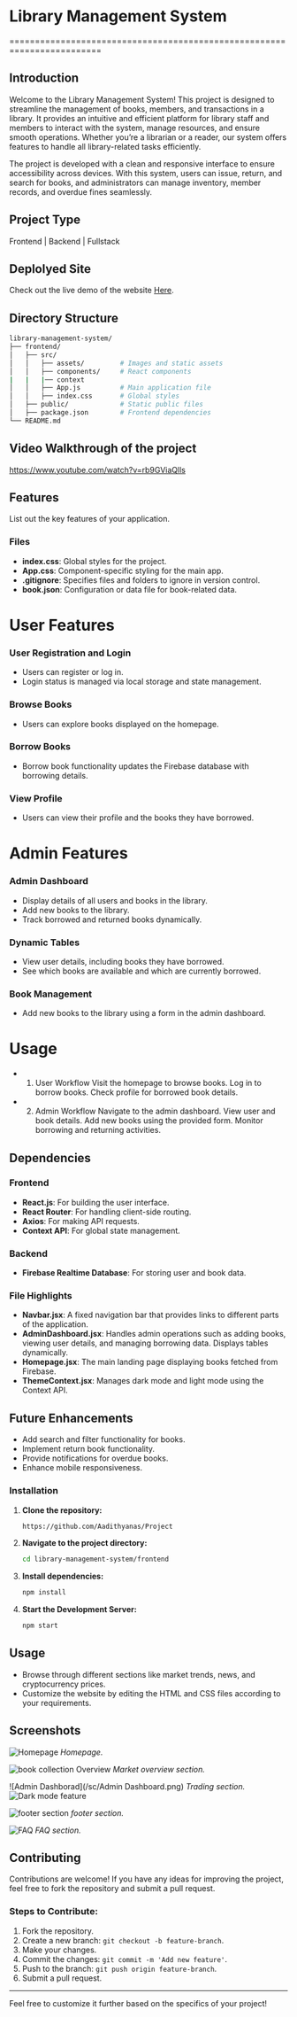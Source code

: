 # Library Management System
========================================================================


## Introduction
Welcome to the Library Management System! This project is designed to streamline the management of books, members, and transactions in a library. It provides an intuitive and efficient platform for library staff and members to interact with the system, manage resources, and ensure smooth operations. Whether you’re a librarian or a reader, our system offers features to handle all library-related tasks efficiently.

The project is developed with a clean and responsive interface to ensure accessibility across devices. With this system, users can issue, return, and search for books, and administrators can manage inventory, member records, and overdue fines seamlessly.

## Project Type
Frontend | Backend | Fullstack

## Deplolyed Site
Check out the live demo of the website [Here](https://curious-chaja-48876c.netlify.app/).

## Directory Structure
```bash
library-management-system/
├── frontend/
│   ├── src/
│   │   ├── assets/         # Images and static assets
│   │   ├── components/     # React components
|   |   |── context
│   │   ├── App.js          # Main application file
│   │   ├── index.css       # Global styles
│   ├── public/             # Static public files
│   ├── package.json        # Frontend dependencies
└── README.md
```

## Video Walkthrough of the project
https://www.youtube.com/watch?v=rb9GViaQlls

## Features
List out the key features of your application.

### Files  
- **index.css**: Global styles for the project.  
- **App.css**: Component-specific styling for the main app.  
- **.gitignore**: Specifies files and folders to ignore in version control.  
- **book.json**: Configuration or data file for book-related data.
  
# User Features  

### User Registration and Login  
- Users can register or log in.  
- Login status is managed via local storage and state management.  

### Browse Books  
- Users can explore books displayed on the homepage.  

### Borrow Books  
- Borrow book functionality updates the Firebase database with borrowing details.  

### View Profile  
- Users can view their profile and the books they have borrowed.  

# Admin Features  

### Admin Dashboard  
- Display details of all users and books in the library.  
- Add new books to the library.  
- Track borrowed and returned books dynamically.  

### Dynamic Tables  
- View user details, including books they have borrowed.  
- See which books are available and which are currently borrowed.  

### Book Management  
- Add new books to the library using a form in the admin dashboard.

# Usage
  - 1. User Workflow
      Visit the homepage to browse books.
      Log in to borrow books.
      Check profile for borrowed book details.
  - 2. Admin Workflow
      Navigate to the admin dashboard.
      View user and book details.
      Add new books using the provided form.
      Monitor borrowing and returning activities.
     

## Dependencies  

### Frontend  
- **React.js**: For building the user interface.  
- **React Router**: For handling client-side routing.  
- **Axios**: For making API requests.  
- **Context API**: For global state management.  

### Backend  
- **Firebase Realtime Database**: For storing user and book data.  

### File Highlights  
- **Navbar.jsx**: A fixed navigation bar that provides links to different parts of the application.  
- **AdminDashboard.jsx**: Handles admin operations such as adding books, viewing user details, and managing borrowing data. Displays tables dynamically.  
- **Homepage.jsx**: The main landing page displaying books fetched from Firebase.  
- **ThemeContext.jsx**: Manages dark mode and light mode using the Context API.  

## Future Enhancements  
- Add search and filter functionality for books.  
- Implement return book functionality.  
- Provide notifications for overdue books.  
- Enhance mobile responsiveness.


### Installation

1. **Clone the repository:**

   ```bash
   https://github.com/Aadithyanas/Project
   ```

2. **Navigate to the project directory:**

   ```bash
   cd library-management-system/frontend
   ```

3. **Install dependencies:**

   ```bash
   npm install
   ```
4. **Start the Development Server:**

   ```bash
   npm start
   ```

## Usage

- Browse through different sections like market trends, news, and cryptocurrency prices.
- Customize the website by editing the HTML and CSS files according to your requirements.


## Screenshots

![Homepage](/sc/Homepage.png)
*Homepage.*

![book collection Overview](/sc/BookCatalog.png)
*Market overview section.*

![Admin Dashborad](/sc/Admin Dashboard.png)
*Trading section.*
![Dark mode feature](/sc/Darkmode.png)

![footer section](/sc/footerPage.png)
*footer section.*


![FAQ](/sc/FAQ.png)
*FAQ section.*


## Contributing

Contributions are welcome! If you have any ideas for improving the project, feel free to fork the repository and submit a pull request.

### Steps to Contribute:

1. Fork the repository.
2. Create a new branch: `git checkout -b feature-branch`.
3. Make your changes.
4. Commit the changes: `git commit -m 'Add new feature'`.
5. Push to the branch: `git push origin feature-branch`.
6. Submit a pull request.


-------

Feel free to customize it further based on the specifics of your project!
